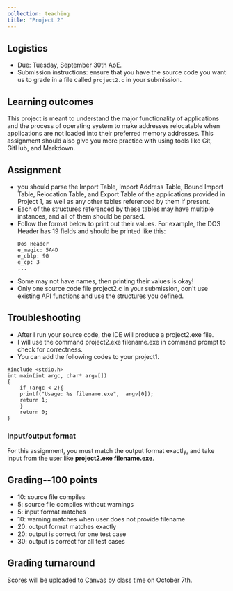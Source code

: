 ```yaml
---
collection: teaching
title: "Project 2"
---
```


## Logistics
* Due: Tuesday, September 30th AoE.
* Submission instructions: ensure that you have the source code you want us to
	grade in a file called `project2.c` in your submission.

## Learning outcomes
This project is meant to understand the major functionality of applications and the process of operating system to make addresses relocatable when applications are not loaded into their preferred memory addresses. This assignment should also give you more practice with using tools like Git, GitHub, and Markdown. 

## Assignment
* you should parse the Import Table, Import Address Table, Bound Import Table, Relocation Table, and Export Table of the applications provided in Project 1, as well as any other tables referenced by them if present.
* Each of the structures referenced by these tables may have multiple instances, and all of them should be parsed.
* Follow the format below to print out their values. For example, the DOS Header has 19 fields and should be printed like this:
  ```
  Dos Header
  e_magic: 5A4D
  e_cblp: 90
  e_cp: 3
  ...
   ```
* Some may not have names, then printing their values is okay!  
* Only one source code file project2.c in your submission, don't use existing API functions and use the structures you defined. 


## Troubleshooting

* After I run your source code, the IDE will produce a project2.exe file.
* I will use the command project2.exe filename.exe in command prompt to check for correctness.
* You can add the following codes to your project1.


```
#include <stdio.h>
int main(int argc, char* argv[])
{
    if (argc < 2){
    printf("Usage: %s filename.exe",  argv[0]);
    return 1;
    }
    return 0;    
}
```


### Input/output format
For this assignment, you must match the output format exactly, and take input
from the user like **project2.exe filename.exe**.


## Grading--100 points
* 10: source file compiles
* 5: source file compiles without warnings
* 5: input format matches 
* 10: warning matches when user does not provide filename
* 20: output format matches exactly
* 20: output is correct for one test case
* 30: output is correct for all test cases

## Grading turnaround
Scores will be uploaded to Canvas by class time on October 7th.
